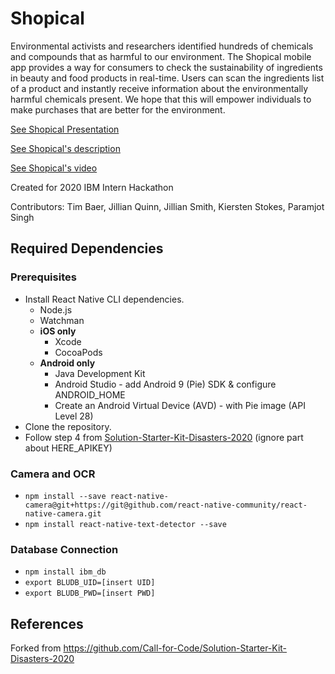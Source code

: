 # Shopical
Environmental activists and researchers identified hundreds of chemicals and compounds that as harmful to our environment. The Shopical mobile app provides a way for consumers to check the sustainability of ingredients in beauty and food products in real-time. Users can scan the ingredients list of a product and instantly receive information about the environmentally harmful chemicals present. We hope that this will empower individuals to make purchases that are better for the environment.

[See Shopical Presentation](https://docs.google.com/presentation/d/1CW5WOTQiPHPXGwLONWaUFSEp0OAMON2r1Bjp6r1b-pk/edit?usp=sharing)

[See Shopical's description](https://ibm.box.com/s/nhg7sb8o8wdp5vygpb1x7htdm7mpx61k)

[See Shopical's video](https://drive.google.com/drive/folders/1-t78_cx31rg3GRFZW2BSLifxNPXRNkp5)

Created for 2020 IBM Intern Hackathon

Contributors: Tim Baer, Jillian Quinn, Jillian Smith, Kiersten Stokes, Paramjot Singh

## Required Dependencies

### Prerequisites
* Install React Native CLI dependencies.
  * Node.js
  * Watchman
  * **iOS only**
    * Xcode
    * CocoaPods
  * **Android only**
    * Java Development Kit
    * Android Studio - add Android 9 (Pie) SDK & configure ANDROID_HOME
    * Create an Android Virtual Device (AVD) - with Pie image (API Level 28)
* Clone the repository.
* Follow step 4 from [Solution-Starter-Kit-Disasters-2020](https://github.com/Call-for-Code/Solution-Starter-Kit-Disasters-2020) (ignore part about HERE_APIKEY)

### Camera and OCR
* `npm install --save react-native-camera@git+https://git@github.com/react-native-community/react-native-camera.git`
* `npm install react-native-text-detector --save`

### Database Connection
* `npm install ibm_db`
* `export BLUDB_UID=[insert UID]`
* `export BLUDB_PWD=[insert PWD]`

## References
Forked from https://github.com/Call-for-Code/Solution-Starter-Kit-Disasters-2020
